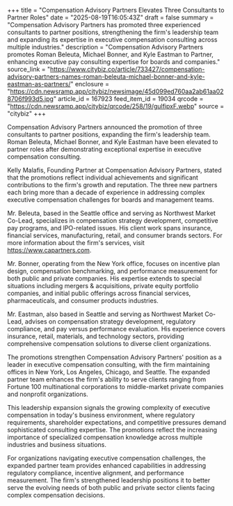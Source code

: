 +++
title = "Compensation Advisory Partners Elevates Three Consultants to Partner Roles"
date = "2025-08-19T16:05:43Z"
draft = false
summary = "Compensation Advisory Partners has promoted three experienced consultants to partner positions, strengthening the firm's leadership team and expanding its expertise in executive compensation consulting across multiple industries."
description = "Compensation Advisory Partners promotes Roman Beleuta, Michael Bonner, and Kyle Eastman to Partner, enhancing executive pay consulting expertise for boards and companies."
source_link = "https://www.citybiz.co/article/733427/compensation-advisory-partners-names-roman-beleuta-michael-bonner-and-kyle-eastman-as-partners/"
enclosure = "https://cdn.newsramp.app/citybiz/newsimage/45d099ed760aa2ab61aa028706f993d5.jpg"
article_id = 167923
feed_item_id = 19034
qrcode = "https://cdn.newsramp.app/citybiz/qrcode/258/19/gulfipxF.webp"
source = "citybiz"
+++

<p>Compensation Advisory Partners announced the promotion of three consultants to partner positions, expanding the firm's leadership team. Roman Beleuta, Michael Bonner, and Kyle Eastman have been elevated to partner roles after demonstrating exceptional expertise in executive compensation consulting.</p><p>Kelly Malafis, Founding Partner at Compensation Advisory Partners, stated that the promotions reflect individual achievements and significant contributions to the firm's growth and reputation. The three new partners each bring more than a decade of experience in addressing complex executive compensation challenges for boards and management teams.</p><p>Mr. Beleuta, based in the Seattle office and serving as Northwest Market Co-Lead, specializes in compensation strategy development, competitive pay programs, and IPO-related issues. His client work spans insurance, financial services, manufacturing, retail, and consumer brands sectors. For more information about the firm's services, visit <a href="https://www.capartners.com" rel="nofollow" target="_blank">https://www.capartners.com</a>.</p><p>Mr. Bonner, operating from the New York office, focuses on incentive plan design, compensation benchmarking, and performance measurement for both public and private companies. His expertise extends to special situations including mergers & acquisitions, private equity portfolio companies, and initial public offerings across financial services, pharmaceuticals, and consumer products industries.</p><p>Mr. Eastman, also based in Seattle and serving as Northwest Market Co-Lead, advises on compensation strategy development, regulatory compliance, and pay versus performance evaluation. His experience covers insurance, retail, materials, and technology sectors, providing comprehensive compensation solutions to diverse client organizations.</p><p>The promotions strengthen Compensation Advisory Partners' position as a leader in executive compensation consulting, with the firm maintaining offices in New York, Los Angeles, Chicago, and Seattle. The expanded partner team enhances the firm's ability to serve clients ranging from Fortune 100 multinational corporations to middle-market private companies and nonprofit organizations.</p><p>This leadership expansion signals the growing complexity of executive compensation in today's business environment, where regulatory requirements, shareholder expectations, and competitive pressures demand sophisticated consulting expertise. The promotions reflect the increasing importance of specialized compensation knowledge across multiple industries and business situations.</p><p>For organizations navigating executive compensation challenges, the expanded partner team provides enhanced capabilities in addressing regulatory compliance, incentive alignment, and performance measurement. The firm's strengthened leadership positions it to better serve the evolving needs of both public and private sector clients facing complex compensation decisions.</p>
